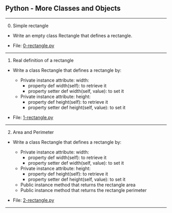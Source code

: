 ## Python - More Classes and Objects

--------------------------------------

0. Simple rectangle

- Write an empty class Rectangle that defines a rectangle.

- File: [0-rectangle.py](./0-rectangle.py)

---

1. Real definition of a rectangle

- Write a class Rectangle that defines a rectangle by:

    - Private instance attribute: width:
        - property def width(self): to retrieve it
        - property setter def width(self, value): to set it
    - Private instance attribute: height:
        - property def height(self): to retrieve it
        - property setter def height(self, value): to set it

- File: [1-rectangle.py](./1-rectangle.py)

---

2. Area and Perimeter

- Write a class Rectangle that defines a rectangle by:

    - Private instance attribute: width:
        - property def width(self): to retrieve it
        - property setter def width(self, value): to set it
    - Private instance attribute: height:
        - property def height(self): to retrieve it
        - property setter def height(self, value): to set it
    - Public instance method that returns the rectangle area
    - Public instance method that returns the rectangle perimeter

- File: [2-rectangle.py](./2-rectangle.py)

---

